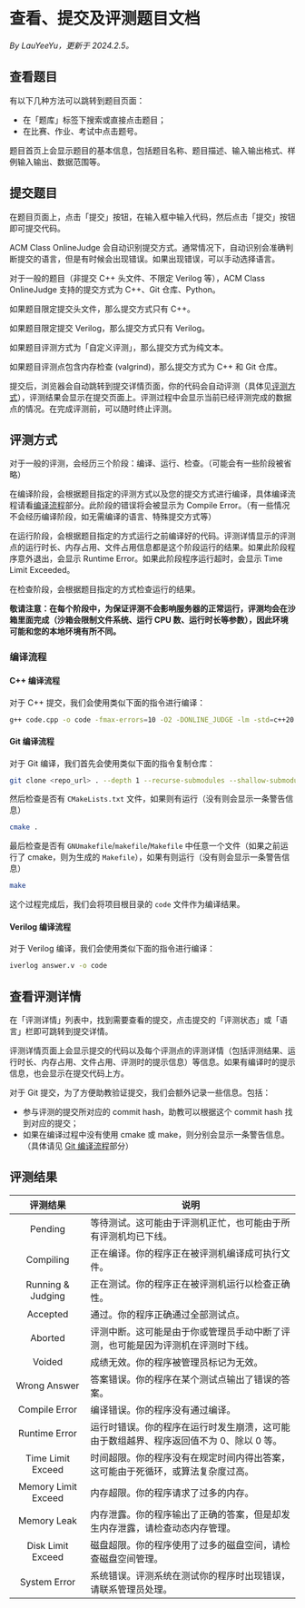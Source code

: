 # 查看、提交及评测题目文档

*By LauYeeYu，更新于 2024.2.5。*

## 查看题目

有以下几种方法可以跳转到题目页面：

- 在「题库」标签下搜索或直接点击题目；
- 在比赛、作业、考试中点击题号。

题目首页上会显示题目的基本信息，包括题目名称、题目描述、输入输出格式、样例输入输出、数据范围等。

## 提交题目

在题目页面上，点击「提交」按钮，在输入框中输入代码，然后点击「提交」按钮即可提交代码。

ACM Class OnlineJudge 会自动识别提交方式。通常情况下，自动识别会准确判断提交的语言，但是有时候会出现错误。如果出现错误，可以手动选择语言。

对于一般的题目（非提交 C++ 头文件、不限定 Verilog 等），ACM Class OnlineJudge 支持的提交方式为 C++、Git 仓库、Python。

如果题目限定提交头文件，那么提交方式只有 C++。

如果题目限定提交 Verilog，那么提交方式只有 Verilog。

如果题目评测方式为「自定义评测」，那么提交方式为纯文本。

如果题目评测点包含内存检查 (valgrind)，那么提交方式为 C++ 和 Git 仓库。

提交后，浏览器会自动跳转到提交详情页面，你的代码会自动评测（具体见[评测方式](#评测方式)），评测结果会显示在提交页面上。评测过程中会显示当前已经评测完成的数据点的情况。在完成评测前，可以随时终止评测。

## 评测方式

对于一般的评测，会经历三个阶段：编译、运行、检查。（可能会有一些阶段被省略）

在编译阶段，会根据题目指定的评测方式以及您的提交方式进行编译，具体编译流程请看[编译流程](#编译流程)部分。此阶段的错误将会被显示为 Compile Error。（有一些情况不会经历编译阶段，如无需编译的语言、特殊提交方式等）

在运行阶段，会根据题目指定的方式运行之前编译好的代码。评测详情显示的评测点的运行时长、内存占用、文件占用信息都是这个阶段运行的结果。如果此阶段程序意外退出，会显示 Runtime Error。如果此阶段程序运行超时，会显示 Time Limit Exceeded。

在检查阶段，会根据题目指定的方式检查运行的结果。

**敬请注意：在每个阶段中，为保证评测不会影响服务器的正常运行，评测均会在沙箱里面完成（沙箱会限制文件系统、运行 CPU 数、运行时长等参数），因此环境可能和您的本地环境有所不同。**

### 编译流程

#### C++ 编译流程

对于 C++ 提交，我们会使用类似下面的指令进行编译：

```sh
g++ code.cpp -o code -fmax-errors=10 -O2 -DONLINE_JUDGE -lm -std=c++20
```

#### Git 编译流程

对于 Git 编译，我们首先会使用类似下面的指令复制仓库：

```sh
git clone <repo_url> . --depth 1 --recurse-submodules --shallow-submodules --no-local
```

然后检查是否有 `CMakeLists.txt` 文件，如果则有运行（没有则会显示一条警告信息）

```sh
cmake .
```

最后检查是否有 `GNUmakefile`/`makefile`/`Makefile` 中任意一个文件（如果之前运行了 cmake，则为生成的 `Makefile`），如果有则运行（没有则会显示一条警告信息）

```sh
make
```

这个过程完成后，我们会将项目根目录的 `code` 文件作为编译结果。

#### Verilog 编译流程

对于 Verilog 编译，我们会使用类似下面的指令进行编译：

```sh
iverlog answer.v -o code
```

## 查看评测详情

在「评测详情」列表中，找到需要查看的提交，点击提交的「评测状态」或「语言」栏即可跳转到提交详情。

评测详情页面上会显示提交的代码以及每个评测点的评测详情（包括评测结果、运行时长、内存占用、文件占用、评测时的提示信息）等信息。如果有编译时的提示信息，也会显示在提交代码上方。

对于 Git 提交，为了方便助教验证提交，我们会额外记录一些信息。包括：

- 参与评测的提交所对应的 commit hash，助教可以根据这个 commit hash 找到对应的提交；
- 如果在编译过程中没有使用 cmake 或 make，则分别会显示一条警告信息。（具体请见 [Git 编译流程](#git-编译流程)部分）

## 评测结果

| 评测结果 | 说明 |
|:---:| --- |
|Pending|等待测试。这可能由于评测机正忙，也可能由于所有评测机均已下线。|
|Compiling|正在编译。你的程序正在被评测机编译成可执行文件。|
|Running & Judging|正在测试。你的程序正在被评测机运行以检查正确性。|
|Accepted|通过。你的程序正确通过全部测试点。|
|Aborted|评测中断。这可能是由于你或管理员手动中断了评测，也可能是因为评测机在评测时下线。|
|Voided|成绩无效。你的程序被管理员标记为无效。|
|Wrong Answer|答案错误。你的程序在某个测试点输出了错误的答案。|
|Compile Error|编译错误。你的程序没有通过编译。|
|Runtime Error|运行时错误。你的程序在运行时发生崩溃，这可能由于数组越界、程序返回值不为 0、除以 0 等。|
|Time Limit Exceed|时间超限。你的程序没有在规定时间内得出答案，这可能由于死循环，或算法复杂度过高。|
|Memory Limit Exceed|内存超限。你的程序请求了过多的内存。|
|Memory Leak|内存泄露。你的程序输出了正确的答案，但是却发生内存泄露，请检查动态内存管理。|
|Disk Limit Exceed|磁盘超限。你的程序使用了过多的磁盘空间，请检查磁盘空间管理。|
|System Error|系统错误。评测系统在测试你的程序时出现错误，请联系管理员处理。|

